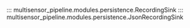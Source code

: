 ::: multisensor_pipeline.modules.persistence.RecordingSink
::: multisensor_pipeline.modules.persistence.JsonRecordingSink

